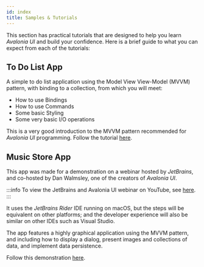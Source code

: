 ```yaml
---
id: index
title: Samples & Tutorials
---
```


This section has practical tutorials that are designed to help you learn _Avalonia UI_ and build your confidence. Here is a brief guide to what you can expect from each of the tutorials:

## To Do List App

A simple to do list application using the Model View View-Model (MVVM) pattern, with binding to a collection, from which you will meet:

* How to use Bindings
* How to use Commands
* Some basic Styling
* Some very basic I/O operations

This is a very good introduction to the MVVM pattern recommended for _Avalonia UI_ programming. Follow the tutorial [here](https://github.com/AvaloniaUI/Avalonia.Samples/tree/main/src/Avalonia.Samples/CompleteApps/SimpleToDoList).

## Music Store App

This app was made for a demonstration on a webinar hosted by _JetBrains_, and co-hosted by Dan Walmsley, one of the creators of _Avalonia UI_.

:::info
To view the JetBrains and Avalonia UI webinar on YouTube, see [here](https://www.youtube.com/watch?v=kZCIporjJ70).
:::

It uses the _JetBrains Rider_ IDE running on macOS, but the steps will be equivalent on other platforms; and the developer experience will also be similar on other IDEs such as Visual Studio.

The app features a highly graphical application using the MVVM pattern, and including how to display a dialog, present images and collections of data, and implement data persistence.

Follow this demonstration [here](./music-store-app/).
